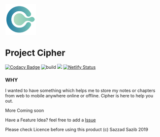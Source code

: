 <img src="public/icon-144x144.png" alt="drawing" width="100"/>

# Project Cipher

[![Codacy Badge](https://api.codacy.com/project/badge/Grade/c9396b06d96e450eb95d6fa5e2d6b33d)](https://app.codacy.com/app/sazzadsazib_2/cipher?utm_source=github.com&utm_medium=referral&utm_content=sazzadsazib/cipher&utm_campaign=Badge_Grade_Dashboard)
![build](https://img.shields.io/david/sazzadsazib/cipher.svg) ![](https://img.shields.io/github/languages/top/sazzadsazib/cipher.svg) [![Netlify Status](https://api.netlify.com/api/v1/badges/57d0e51f-2fbe-4569-afab-46b304d5ed15/deploy-status)](https://app.netlify.com/sites/cipher-reader/deploys)

### WHY

I wanted to have something which helps me to store my notes or chapters from web to mobile anywhere online or offline.
Cipher is here to help you out.

More Coming soon

Have a Feature Idea? feel free to add a [Issue](https://github.com/sazzadsazib/cipher-be/issues)

Please check Licence before using this product (c) Sazzad Sazib 2019
